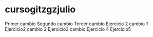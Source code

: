 # cursogitzgzjulio
Primer cambio
Segundo cambio
Tercer cambio
Ejercicio 2 cambio 1
Ejercicio2 cambio 2
Ejercicio3 cambio
Ejercicio 4 
Ejercicio5
